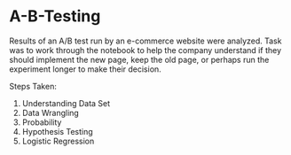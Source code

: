 # A-B-Testing
Results of an A/B test run by an e-commerce website were analyzed. Task was to work through the notebook to help the company understand 
if they should implement the new page, keep the old page, or perhaps run the experiment longer to make their decision.

Steps Taken:

1. Understanding Data Set
2. Data Wrangling
3. Probability
4. Hypothesis Testing
5. Logistic Regression
